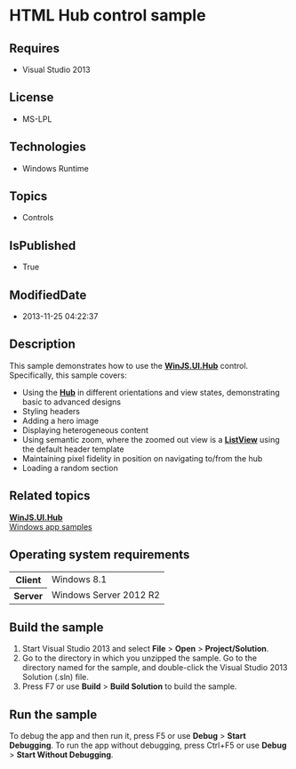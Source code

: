 # HTML Hub control sample
## Requires
* Visual Studio 2013
## License
* MS-LPL
## Technologies
* Windows Runtime
## Topics
* Controls
## IsPublished
* True
## ModifiedDate
* 2013-11-25 04:22:37
## Description

<div id="mainSection">
<p>This sample demonstrates how to use the <a href="http://msdn.microsoft.com/library/windows/apps/dn255137">
<b>WinJS.UI.Hub</b></a> control. Specifically, this sample covers:</p>
<ul>
<li>Using the <a href="http://msdn.microsoft.com/library/windows/apps/dn255137"><b>Hub</b></a> in different orientations and view states, demonstrating basic to advanced designs
</li><li>Styling headers </li><li>Adding a hero image </li><li>Displaying heterogeneous content </li><li>Using semantic zoom, where the zoomed out view is a <a href="http://msdn.microsoft.com/library/windows/apps/br211837">
<b>ListView</b></a> using the default header template </li><li>Maintaining pixel fidelity in position on navigating to/from the hub </li><li>Loading a random section </li></ul>
<p></p>
<h2><a id="related_topics"></a>Related topics</h2>
<dl><dt><a href="http://msdn.microsoft.com/library/windows/apps/dn255137"><b>WinJS.UI.Hub</b></a>
</dt><dt><a href="http://go.microsoft.com/fwlink/p/?LinkID=227694">Windows app samples</a>
</dt></dl>
<h2>Operating system requirements</h2>
<table>
<tbody>
<tr>
<th>Client</th>
<td><dt>Windows&nbsp;8.1 </dt></td>
</tr>
<tr>
<th>Server</th>
<td><dt>Windows Server&nbsp;2012&nbsp;R2 </dt></td>
</tr>
</tbody>
</table>
<h2>Build the sample</h2>
<p></p>
<ol>
<li>Start Visual Studio&nbsp;2013 and select <b>File</b> &gt; <b>Open</b> &gt; <b>Project/Solution</b>.
</li><li>Go to the directory in which you unzipped the sample. Go to the directory named for the sample, and double-click the Visual Studio&nbsp;2013 Solution (.sln) file.
</li><li>Press F7 or use <b>Build</b> &gt; <b>Build Solution</b> to build the sample. </li></ol>
<p></p>
<h2>Run the sample</h2>
<p>To debug the app and then run it, press F5 or use <b>Debug</b> &gt; <b>Start Debugging</b>. To run the app without debugging, press Ctrl&#43;F5 or use
<b>Debug</b> &gt; <b>Start Without Debugging</b>. </p>
</div>
